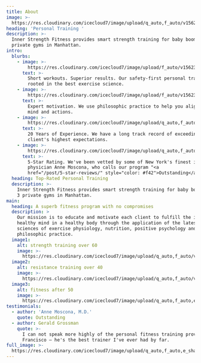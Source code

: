 ```yaml
---
title: About
image: >-
  https://res.cloudinary.com/icecloud7/image/upload/q_auto,f_auto/v1562317280/weight-training-for-over-50_dhgkhk.png
heading: 'Personal Training '
description: >-
  Inner Strength Fitness provides smart strength training for baby boomers at 3
  private gyms in Manhattan.
intro:
  blurbs:
    - image: >-
        https://res.cloudinary.com/icecloud7/image/upload/f_auto/v1562316869/weight-training-after-50_d1hsln.png
      text: >-
        Short workouts. Superior results. Our safety-first personal training is
        rooted in the best exercise science.
    - image: >-
        https://res.cloudinary.com/icecloud7/image/upload/f_auto/v1562316870/workout-for-over-50_pe3k7a.png
      text: >-
        Expert motivation. We use philosophic practice to help you align your
        mind and actions.
    - image: >-
        https://res.cloudinary.com/icecloud7/image/upload/q_auto,f_auto,e_sharpen/v1562316821/francisco-villalobos-personal-trainer-nyc_teroxr.png
      text: >-
        20 Years of Experience. We have a long track record of exceeding our
        client's highest expectations.
    - image: >-
        https://res.cloudinary.com/icecloud7/image/upload/q_auto,f_auto,e_sharpen/v1562316866/over-50-exercise_ekn15p.png
      text: >-
        5-Star Rating. We've been vetted by some of New York's finest including
        physician Anne Moscona, who calls our program "<a
        href="/post/5-star-reviews/" style="color: #f42">Outstanding</a>."
  heading: Top-Rated Personal Training
  description: >-
    Inner Strength Fitness provides smart strength training for baby boomers at
    3 private gyms in Manhattan.
main:
  heading: A superb fitness program with no compromises
  description: >
    Our mission is to educate and motivate each client to fulfill the ideal of a
    healthy mind in a healthy body through the application of the latest in the
    sciences of exercise physiology, nutrition, positive psychology and
    philosophic practice.
  image1:
    alt: strength training over 60
    image: >-
      https://res.cloudinary.com/icecloud7/image/upload/q_auto,f_auto/v1562316870/strength-training-over-60_m8gknt.png
  image2:
    alt: resistance training over 40
    image: >-
      https://res.cloudinary.com/icecloud7/image/upload/q_auto,f_auto/v1562316870/resistance-training-over-40_jqkmzk.png
  image3:
    alt: fitness after 50
    image: >-
      https://res.cloudinary.com/icecloud7/image/upload/q_auto,f_auto,e_sharpen/v1562316825/fitness-after-50_j7kfoi.png
testimonials:
  - author: 'Anne Moscona, M.D.'
    quote: Outstanding
  - author: Gerald Grossman
    quote: >-
      I can not speak more highly of the personal fitness training provided by
      Francisco – he's the best trainer I've ever had by far.
full_image: >-
  https://res.cloudinary.com/icecloud7/image/upload/q_auto,f_auto,e_sharpen/v1562316824/francisco-villalobos-with-client_ho1hyn.png
---
```


